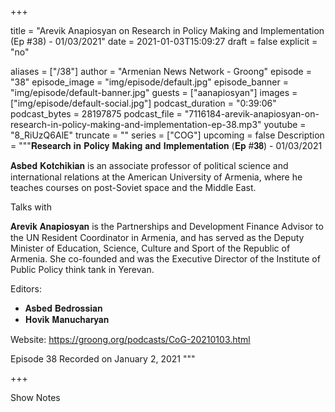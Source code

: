 
+++

title = "Arevik Anapiosyan on Research in Policy Making and Implementation (Ep #38) - 01/03/2021"
date = 2021-01-03T15:09:27
draft = false
explicit = "no"

aliases = ["/38"]
author = "Armenian News Network - Groong"
episode = "38"
episode_image = "img/episode/default.jpg"
episode_banner = "img/episode/default-banner.jpg"
guests = ["aanapiosyan"]
images = ["img/episode/default-social.jpg"]
podcast_duration = "0:39:06"
podcast_bytes = 28197875
podcast_file = "7116184-arevik-anapiosyan-on-research-in-policy-making-and-implementation-ep-38.mp3"
youtube = "8_RiUzQ6AlE"
truncate = ""
series = ["COG"]
upcoming = false
Description = """𝐑𝐞𝐬𝐞𝐚𝐫𝐜𝐡 𝐢𝐧 𝐏𝐨𝐥𝐢𝐜𝐲 𝐌𝐚𝐤𝐢𝐧𝐠 𝐚𝐧𝐝 𝐈𝐦𝐩𝐥𝐞𝐦𝐞𝐧𝐭𝐚𝐭𝐢𝐨𝐧 (𝐄𝐩 #𝟑𝟖) - 01/03/2021

𝐀𝐬𝐛𝐞𝐝 𝐊𝐨𝐭𝐜𝐡𝐢𝐤𝐢𝐚𝐧 is an associate professor of political science and international relations at the American University of Armenia, where he teaches courses on post-Soviet space and the Middle East. 

Talks with

𝐀𝐫𝐞𝐯𝐢𝐤 𝐀𝐧𝐚𝐩𝐢𝐨𝐬𝐲𝐚𝐧 is the Partnerships and Development Finance Advisor to the UN Resident Coordinator in Armenia, and has served as the Deputy Minister of Education, Science, Culture and Sport of the Republic of Armenia. She co-founded and was the Executive Director of the Institute of Public Policy think tank in Yerevan.

Editors:
  - 𝐀𝐬𝐛𝐞𝐝 𝐁𝐞𝐝𝐫𝐨𝐬𝐬𝐢𝐚𝐧
  - 𝐇𝐨𝐯𝐢𝐤 𝐌𝐚𝐧𝐮𝐜𝐡𝐚𝐫𝐲𝐚𝐧

Website: https://groong.org/podcasts/CoG-20210103.html

Episode 38
Recorded on January 2, 2021
"""

+++

Show Notes

